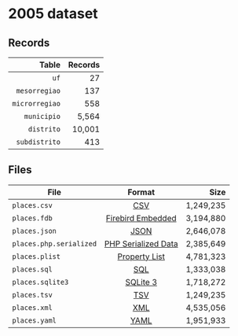 # 2005 dataset

## Records

|          Table | Records |
| --------------:| -------:|
|           `uf` |      27 |
|  `mesorregiao` |     137 |
| `microrregiao` |     558 |
|    `municipio` |   5,564 |
|     `distrito` |  10,001 |
|  `subdistrito` |     413 |

## Files

| File                    | Format                                                                                          |      Size |
| ----------------------- |:-----------------------------------------------------------------------------------------------:| ---------:|
| `places.csv`            | [CSV](https://en.wikipedia.org/wiki/Comma-separated_values)                                     | 1,249,235 |
| `places.fdb`            | [Firebird Embedded](https://en.wikipedia.org/wiki/Embedded_database#Firebird_Embedded)          | 3,194,880 |
| `places.json`           | [JSON](https://en.wikipedia.org/wiki/JSON)                                                      | 2,646,078 |
| `places.php.serialized` | [PHP Serialized Data](https://en.wikipedia.org/wiki/Serialization#Programming_language_support) | 2,385,649 |
| `places.plist`          | [Property List](https://en.wikipedia.org/wiki/Property_list)                                    | 4,781,323 |
| `places.sql`            | [SQL](https://en.wikipedia.org/wiki/SQL)                                                        | 1,333,038 |
| `places.sqlite3`        | [SQLite 3](https://en.wikipedia.org/wiki/SQLite)                                                | 1,718,272 |
| `places.tsv`            | [TSV](https://en.wikipedia.org/wiki/Tab-separated_values)                                       | 1,249,235 |
| `places.xml`            | [XML](https://en.wikipedia.org/wiki/XML)                                                        | 4,535,056 |
| `places.yaml`           | [YAML](https://en.wikipedia.org/wiki/YAML)                                                      | 1,951,933 |
